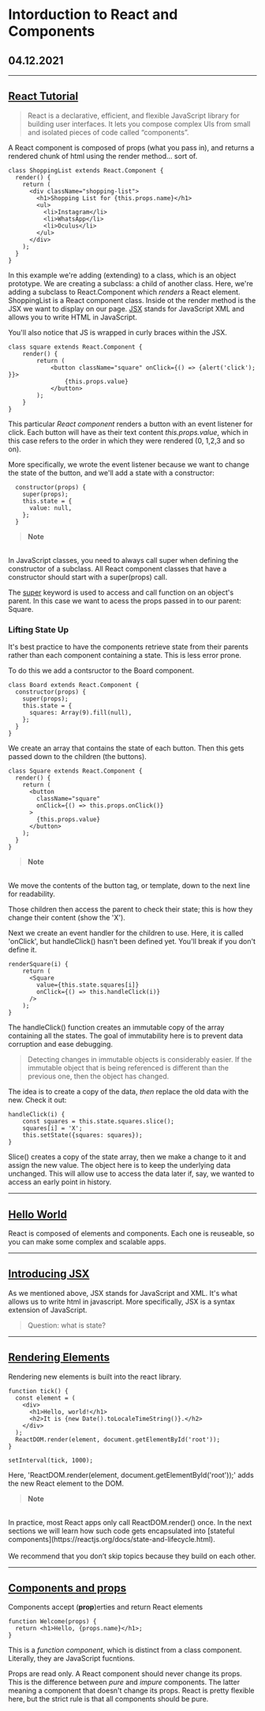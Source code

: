# Intorduction to React and Components

## 04.12.2021

----

## [React Tutorial](https://reactjs.org/tutorial/tutorial.html) 

> React is a declarative, efficient, and flexible JavaScript library for building user interfaces. It lets you compose complex UIs from small and isolated pieces of code called “components”.

A React component is composed of props (what you pass in), and returns a rendered chunk of html using the render method... sort of.

````JS
class ShoppingList extends React.Component {
  render() {
    return (
      <div className="shopping-list">
        <h1>Shopping List for {this.props.name}</h1>
        <ul>
          <li>Instagram</li>
          <li>WhatsApp</li>
          <li>Oculus</li>
        </ul>
      </div>
    );
  }
}
````

In this example we're adding (extending) to a class, which is an object prototype. We are creating a subclass: a child of another class. Here, we're adding a subclass to React.Component which *renders* a React element. ShoppingList is a React component class. Inside ot the render method is the JSX we want to display on our page. [JSX](https://www.w3schools.com/react/react_jsx.asp) stands for JavaScript XML and allows you to write HTML in JavaScript.

You'll also notice that JS is wrapped in curly braces within the JSX.

````JS
class square extends React.Component {
    render() {
        return (
            <button className="square" onClick={() => {alert('click'); }}>
                {this.props.value}
            </button>
        );
    }
}
````

This particular *React component* renders a button with an event listener for click. Each button will have as their text content *this.props.value*, which in this case refers to the order in which they were rendered (0, 1,2,3 and so on).

More specifically, we wrote the event listener because we want to change the state of the button, and we'll add a state with a constructor:

````JS
  constructor(props) {
    super(props);
    this.state = {
      value: null,
    };
  }
````

> __Note__
<br>
In JavaScript classes, you need to always call super when defining the constructor of a subclass. All React component classes that have a constructor should start with a super(props) call.

The [super](https://developer.mozilla.org/en-US/docs/Web/JavaScript/Reference/Operators/super) keyword is used to access and call function on an object's parent. In this case we want to acess the props passed in to our parent: Square.


### Lifting State Up

It's best practice to have the components retrieve state from their parents rather than each component containing a state. This is less error prone.

To do this we add a contsructor to the Board component.

````JS
class Board extends React.Component {
  constructor(props) {
    super(props);
    this.state = {
      squares: Array(9).fill(null),
    };
  }
}
````

We create an array that contains the state of each button. Then this gets passed down to the children (the buttons).

````JS
class Square extends React.Component {
  render() {
    return (
      <button
        className="square"
        onClick={() => this.props.onClick()}
      >
        {this.props.value}
      </button>
    );
  }
}
````

>__Note__
<br>
We move the contents of the button tag, or template, down to the next line for readability.

Those children then access the parent to check their state; this is how they change their content (show the 'X').

Next we create an event handler for the children to use. Here, it is called 'onClick', but handleClick() hasn't been defined yet. You'll break if you don't define it. 

````JS
renderSquare(i) {
    return (
      <Square
        value={this.state.squares[i]}
        onClick={() => this.handleClick(i)}
      />
    );
}
````

The handleClick() function creates an immutable copy of the array containing all the states. The goal of immutability here is to prevent data corruption and ease debugging.

> Detecting changes in immutable objects is considerably easier. If the immutable object that is being referenced is different than the previous one, then the object has changed.

The idea is to create a copy of the data, *then* replace the old data with the new. Check it out:

````JS
handleClick(i) {
    const squares = this.state.squares.slice();
    squares[i] = 'X';
    this.setState({squares: squares});
}
````

Slice() creates a copy of the state array, then we make a change to it and assign the new value. The object here is to keep the underlying data unchanged. This will allow use to access the data later if, say, we wanted to access an early point in history.

----

## [Hello World](https://reactjs.org/docs/hello-world.html)

React is composed of elements and components. Each one is reuseable, so you can make some complex and scalable apps.

----

## [Introducing JSX](https://reactjs.org/docs/introducing-jsx.html)

As we mentioned above, JSX stands for JavaScript and XML. It's what allows us to write html in javascript. More specifically, JSX is a syntax extension of JavaScript.

>Question: what is state?

----

## [Rendering Elements](https://reactjs.org/docs/rendering-elements.html)

Rendering new elements is built into the react library. 

````JS
function tick() {
  const element = (
    <div>
      <h1>Hello, world!</h1>
      <h2>It is {new Date().toLocaleTimeString()}.</h2>
    </div>
  );
  ReactDOM.render(element, document.getElementById('root'));
}

setInterval(tick, 1000);
````

Here, 'ReactDOM.render(element, document.getElementById('root'));' adds the new React element to the DOM.

>__Note__
<br>
In practice, most React apps only call ReactDOM.render() once. In the next sections we will learn how such code gets encapsulated into [stateful components](https://reactjs.org/docs/state-and-lifecycle.html).
<br><br>
We recommend that you don’t skip topics because they build on each other.

----

## [Components and props](https://reactjs.org/docs/components-and-props.html)

Components accept (**prop**)erties and return React elements

````JS
function Welcome(props) {
  return <h1>Hello, {props.name}</h1>;
}
````

This is a *function component*, which is distinct from a class component. Literally, they are JavaScript fucntions.

Props are read only. A React component should never change its props. This is the difference between *pure* and *impure* components. The latter meaning a component that doesn't change its props. React is pretty flexible here, but the strict rule is that all components should be pure.
<!--  -->